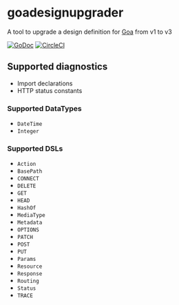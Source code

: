 # goadesignupgrader

A tool to upgrade a design definition for [Goa](https://github.com/goadesign/goa) from v1 to v3

[![GoDoc](https://godoc.org/github.com/tchssk/goadesignupgrader?status.svg)](https://godoc.org/github.com/tchssk/goadesignupgrader) [![CircleCI](https://circleci.com/gh/tchssk/goadesignupgrader.svg?style=shield&circle-token=736c8b4099ed93ee5f3ad19330c0751df6b86ad4)](https://circleci.com/gh/tchssk/goadesignupgrader)

## Supported diagnostics

* Import declarations
* HTTP status constants

### Supported DataTypes

* `DateTime`
* `Integer`

### Supported DSLs

* `Action`
* `BasePath`
* `CONNECT`
* `DELETE`
* `GET`
* `HEAD`
* `HashOf`
* `MediaType`
* `Metadata`
* `OPTIONS`
* `PATCH`
* `POST`
* `PUT`
* `Params`
* `Resource`
* `Response`
* `Routing`
* `Status`
* `TRACE`
